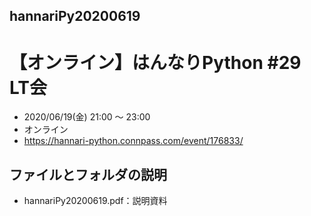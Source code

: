 ## hannariPy20200619
# 【オンライン】はんなりPython #29 LT会

- 2020/06/19(金) 21:00 〜 23:00
- オンライン
- https://hannari-python.connpass.com/event/176833/

## ファイルとフォルダの説明
- hannariPy20200619.pdf：説明資料
